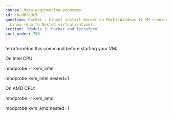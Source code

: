 ```yaml
---
course: data-engineering-zoomcamp
id: c6cd0fedc5
question: Docker - Cannot install docker on MacOS/Windows 11 VM running on top of
  Linux (due to Nested virtualization).
section: 'Module 1: Docker and Terraform'
sort_order: 790
---
```


terraformRun this command before starting your VM:

On Intel CPU:

modprobe -r kvm_intel

modprobe kvm_intel nested=1

On AMD CPU:

modprobe -r kvm_amd

modprobe kvm_amd nested=1

